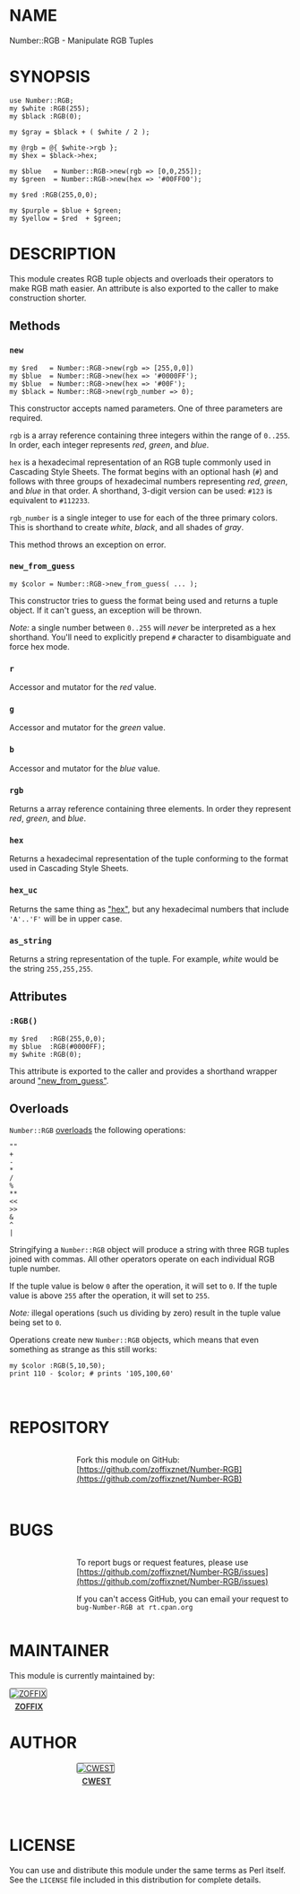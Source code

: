 # NAME

Number::RGB - Manipulate RGB Tuples

# SYNOPSIS

    use Number::RGB;
    my $white :RGB(255);
    my $black :RGB(0);

    my $gray = $black + ( $white / 2 );

    my @rgb = @{ $white->rgb };
    my $hex = $black->hex;

    my $blue   = Number::RGB->new(rgb => [0,0,255]);
    my $green  = Number::RGB->new(hex => '#00FF00');

    my $red :RGB(255,0,0);

    my $purple = $blue + $green;
    my $yellow = $red  + $green;

# DESCRIPTION

This module creates RGB tuple objects and overloads their operators to
make RGB math easier. An attribute is also exported to the caller to
make construction shorter.

## Methods

### `new`

    my $red   = Number::RGB->new(rgb => [255,0,0])
    my $blue  = Number::RGB->new(hex => '#0000FF');
    my $blue  = Number::RGB->new(hex => '#00F');
    my $black = Number::RGB->new(rgb_number => 0);

This constructor accepts named parameters. One of three parameters are
required.

`rgb` is a array reference containing three integers within the range
of `0..255`. In order, each integer represents _red_, _green_, and
_blue_.

`hex` is a hexadecimal representation of an RGB tuple commonly used in
Cascading Style Sheets. The format begins with an optional hash (`#`)
and follows with three groups of hexadecimal numbers representing
_red_, _green_, and _blue_ in that order. A shorthand, 3-digit version
can be used: `#123` is equivalent to `#112233`.

`rgb_number` is a single integer to use for each of the three primary colors.
This is shorthand to create _white_, _black_, and all shades of
_gray_.

This method throws an exception on error.

### `new_from_guess`

    my $color = Number::RGB->new_from_guess( ... );

This constructor tries to guess the format being used and returns a
tuple object. If it can't guess, an exception will be thrown.

_Note:_ a single number between `0..255` will _never_ be interpreted as
a hex shorthand. You'll need to explicitly prepend `#` character to
disambiguate and force hex mode.

### `r`

Accessor and mutator for the _red_ value.

### `g`

Accessor and mutator for the _green_ value.

### `b`

Accessor and mutator for the _blue_ value.

### `rgb`

Returns a array reference containing three elements. In order they
represent _red_, _green_, and _blue_.

### `hex`

Returns a hexadecimal representation of the tuple conforming to the format
used in Cascading Style Sheets.

### `hex_uc`

Returns the same thing as ["hex"](#hex), but any hexadecimal numbers that
include `'A'..'F'` will be in upper case.

### `as_string`

Returns a string representation of the tuple.  For example, _white_
would be the string `255,255,255`.

## Attributes

### `:RGB()`

    my $red   :RGB(255,0,0);
    my $blue  :RGB(#0000FF);
    my $white :RGB(0);

This attribute is exported to the caller and provides a shorthand wrapper
around ["new\_from\_guess"](#new_from_guess).

## Overloads

`Number::RGB` [overloads](https://metacpan.org/pod/overload) the following operations:

    ""
    +
    -
    *
    /
    %
    **
    <<
    >>
    &
    ^
    |

Stringifying a `Number::RGB` object will produce a string with three
RGB tuples joined with commas. All other operators operate on each
individual RGB tuple number.

If the tuple value is below `0` after
the operation, it will set to `0`. If the tuple value is above `255` after
the operation, it will set to `255`.

_Note:_ illegal operations (such us dividing by zero) result in the tuple
value being set to `0`.

Operations create new `Number::RGB` objects,
which means that even something as strange as this still works:

    my $color :RGB(5,10,50);
    print 110 - $color; # prints '105,100,60'

<div>
    <div style="background: url(http://zoffix.com/CPAN/Dist-Zilla-Plugin-Pod-Spiffy/icons/hr.png);height: 18px;"></div>
</div>

# REPOSITORY

<div>
    <div style="display: table; height: 91px; background: url(http://zoffix.com/CPAN/Dist-Zilla-Plugin-Pod-Spiffy/icons/section-github.png) no-repeat left; padding-left: 120px;" ><div style="display: table-cell; vertical-align: middle;">
</div>

Fork this module on GitHub:
[https://github.com/zoffixznet/Number-RGB](https://github.com/zoffixznet/Number-RGB)

<div>
    </div></div>
</div>

# BUGS

<div>
    <div style="display: table; height: 91px; background: url(http://zoffix.com/CPAN/Dist-Zilla-Plugin-Pod-Spiffy/icons/section-bugs.png) no-repeat left; padding-left: 120px;" ><div style="display: table-cell; vertical-align: middle;">
</div>

To report bugs or request features, please use
[https://github.com/zoffixznet/Number-RGB/issues](https://github.com/zoffixznet/Number-RGB/issues)

If you can't access GitHub, you can email your request
to `bug-Number-RGB at rt.cpan.org`

<div>
    </div></div>
</div>

# MAINTAINER

This module is currently maintained by:

<div>
    <span style="display: inline-block; text-align: center;"> <a href="http://metacpan.org/author/ZOFFIX"> <img src="http://www.gravatar.com/avatar/328e658ab6b08dfb5c106266a4a5d065?d=http%3A%2F%2Fwww.gravatar.com%2Favatar%2F627d83ef9879f31bdabf448e666a32d5" alt="ZOFFIX" style="display: block; margin: 0 3px 5px 0!important; border: 1px solid #666; border-radius: 3px; "> <span style="color: #333; font-weight: bold;">ZOFFIX</span> </a> </span>
</div>

# AUTHOR

<div>
    <div style="display: table; height: 91px; background: url(http://zoffix.com/CPAN/Dist-Zilla-Plugin-Pod-Spiffy/icons/section-author.png) no-repeat left; padding-left: 120px;" ><div style="display: table-cell; vertical-align: middle;">
</div>

<div>
    <span style="display: inline-block; text-align: center;"> <a href="http://metacpan.org/author/CWEST"> <img src="http://www.gravatar.com/avatar/1ed0b822068d34032bca7d2beeb2f846?d=http%3A%2F%2Fwww.gravatar.com%2Favatar%2Fb3bb9984adabb61d974f96965b2ed074" alt="CWEST" style="display: block; margin: 0 3px 5px 0!important; border: 1px solid #666; border-radius: 3px; "> <span style="color: #333; font-weight: bold;">CWEST</span> </a> </span>
</div>

<div>
    </div></div>
</div>

# LICENSE

You can use and distribute this module under the same terms as Perl itself.
See the `LICENSE` file included in this distribution for complete
details.
